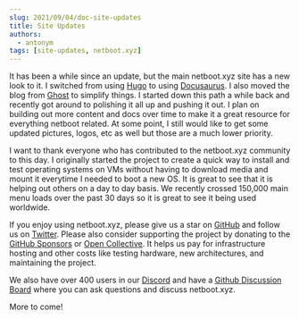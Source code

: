 ```yaml
---
slug: 2021/09/04/doc-site-updates
title: Site Updates
authors:
  - antonym
tags: [site-updates, netboot.xyz]
---
```


It has been a while since an update, but the main netboot.xyz site has a new look to it. I switched from using [Hugo](https://gohugo.io/) to using [Docusaurus](https://docusaurus.io/). I also moved the blog from [Ghost](https://ghost.org/) to simplify things. I started down this path a while back and recently got around to polishing it all up and pushing it out. I plan on building out more content and docs over time to make it a great resource for everything netboot related. At some point, I still would like to get some updated pictures, logos, etc as well but those are a much lower priority.

<!-- truncate -->

I want to thank everyone who has contributed to the netboot.xyz community to this day. I originally started the project to create a quick way to install and test operating systems on VMs without having to download media and mount it everytime I needed to boot a new OS.  It is great to see that it is helping out others on a day to day basis. We recently crossed 150,000 main menu loads over the past 30 days so it is great to see it being used worldwide.

If you enjoy using netboot.xyz, please give us a star on [GitHub](https://github.com/cloud-init-pxe/cloud-init-pxe) and follow us on [Twitter](https://twitter.com/cloudinitpxecom). Please also consider supporting the project by donating to the [GitHub Sponsors](https://github.com/sponsors/cloudinitpxecom) or [Open Collective](https://opencollective.com/cloudinitpxecom). It helps us pay for infrastructure hosting and other costs like testing hardware, new architectures, and maintaining the project.

We also have over 400 users in our [Discord](https://discord.gg/An6PA2a) and have a [Github Discussion Board](https://github.com/cloud-init-pxe/cloud-init-pxe/discussions) where you can ask questions and discuss netboot.xyz.

More to come!
